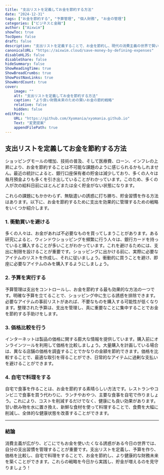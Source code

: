 ```yaml
---
title: "支出リストを定義してお金を節約する方法"
date: "2024-12-31"
tags: ["お金を節約する", "予算管理", "個人財務", "お金の管理"]
categories: ["ビジネスと金融"]
author: ["Aixwim"]
showToc: true
TocOpen: false
draft: false
description: "支出リストを定義することで、お金を節約し、現代の消費主義の世界で賢い購入決定を下す方法を学びましょう。"
canonicalURL: "https://aixwim.cloud/save-money-by-defining-expenses"
disableHLJS: false
disableShare: false
hideSummary: false
ShowReadingTime: true
ShowBreadCrumbs: true
ShowPostNavLinks: true
ShowWordCount: true
cover:
    image: ""
    alt: "支出リストを定義してお金を節約する方法"
    caption: "より良い財務未来のための賢いお金の節約戦略"
    relative: false
    hidden: false
editPost:
    URL: "https://github.com/Xyomania/xyomania.github.io"
    Text: "変更提案"
    appendFilePath: true
---
```


## 支出リストを定義してお金を節約する方法

ショッピングモールの増加、技術の普及、そして医療費、ローン、インフレの上昇により、お金を節約することは不可能な課題のように感じられるかもしれません。最近の統計によると、銀行口座保有者の貯金は減少しており、多くの人々は毎月預金よりも多くを引き出していることがわかっています。このため、多くの人が次の給料日前にほとんどまたは全く貯金がない状態になります。

これらの課題にもかかわらず、無駄遣いの誘惑に打ち勝ち、貯金習慣を作る方法はあります。以下に、お金を節約するために支出を効果的に管理するための戦略をいくつか紹介します。

### **1. 衝動買いを避ける**

多くの人々は、お金があれば不必要なものを買ってしまうことがあります。ある研究によると、ウィンドウショッピングを頻繁に行う人々は、銀行カードを持っていると購入することが多いことがわかっています。これを避けるためには、支出に制限を設けることが重要です。ショッピングに出かける前に、実際に必要なアイテムのリストを作成し、それに従いましょう。衝動的に買うことを避け、即座に必要なアイテムのみを購入するようにしましょう。

### **2. 予算を実行する**

予算管理は支出をコントロールし、お金を節約する最も効果的な方法の一つです。明確な予算を立てることで、ショッピング中に生じる誘惑を排除できます。必要なアイテムの事前リストがあれば、不要なものを購入する可能性が低くなります。整理された予算は、支出を管理し、真に重要なことに集中することでお金を節約する手助けをします。

### **3. 価格比較を行う**

インターネットは製品の価格に関する膨大な情報を提供しています。購入前にオンラインツールを利用して価格を比較しましょう。大量購入を計画している場合は、異なる店舗の価格を調査することでかなりの金額を節約できます。価格を比較することで、最適な取引を得ることができ、日常的なアイテムに過剰な支払いを避けることができます。

### **4. 自宅で料理をする**

自宅で食事を作ることは、お金を節約する素晴らしい方法です。レストランやコンビニで食事を買う代わりに、ランチやおやつ、主要な食事を自宅で作りましょう。これにより、コストを削減するだけでなく、健康にも良い効果があります。甘い飲み物を水に置き換え、新鮮な食材を使って料理することで、食費を大幅に削減し、全体的な健康状態を改善することができます。

---

### **結論**

消費主義が広がり、どこにでもお金を使いたくなる誘惑がある今日の世界では、自分の支出習慣を管理することが重要です。支出リストを定義し、予算を作り、価格を比較し、自宅で料理をすることで、お金を節約し、より健康的な財務未来を築くことができます。これらの戦略を今日から実践し、貯金が増えるのを見守りましょう！
